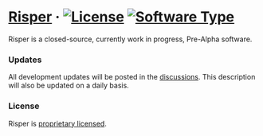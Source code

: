 # [Risper](https://github.com/Bizmex) &middot; [![License](https://img.shields.io/badge/license-proprietary-blue)](https://github.com/Bizmex/risper/blob/main/LICENSE.md) [![Software Type](https://img.shields.io/badge/Software-Closed--Source-red)](https://en.wikipedia.org/wiki/Proprietary_software)

Risper is a closed-source, currently work in progress, Pre-Alpha software. 

### Updates

All development updates will be posted in the [discussions](https://github.com/Bizmex/risper/discussions). This description will also be updated on a daily basis.

### License

Risper is [proprietary licensed](./LICENSE.md).
